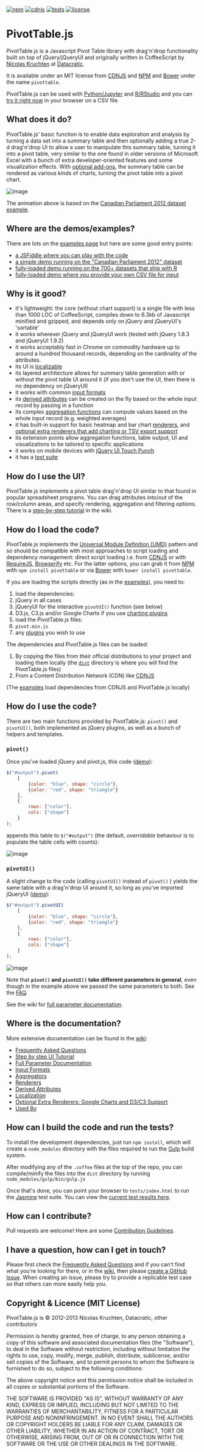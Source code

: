 [![npm](http://nicolas.kruchten.com/pivottable/images/npm.svg)](https://www.npmjs.com/package/pivottable) [![cdnjs](http://nicolas.kruchten.com/pivottable/images/cdnjs.svg)](https://cdnjs.com/libraries/pivottable) [![tests](http://nicolas.kruchten.com/pivottable/images/tests.svg)](http://nicolas.kruchten.com/pivottable/tests/) [![license](http://nicolas.kruchten.com/pivottable/images/license.svg)](https://github.com/nicolaskruchten/pivottable/blob/master/LICENSE.md)


# PivotTable.js

PivotTable.js is a Javascript Pivot Table library with drag'n'drop functionality built on top of jQuery/jQueryUI and originally written in CoffeeScript by [Nicolas Kruchten](http://nicolas.kruchten.com) at [Datacratic](http://datacratic.com). 

It is available under an MIT license from [CDNJS](https://cdnjs.com/libraries/pivottable) and [NPM](https://www.npmjs.com/package/pivottable) and [Bower](http://bower.io/) under the name `pivottable`.

PivotTable.js can be used with [Python/Jupyter](https://pypi.python.org/pypi/pivottablejs) and [R/RStudio](https://github.com/smartinsightsfromdata/rpivotTable) and you can [try it right now](http://nicolas.kruchten.com/pivottable/examples/local.html) in your browser on a CSV file.

## What does it do?

PivotTable.js' basic function is to enable data exploration and analysis by turning a data set into a summary table and then optionally adding a true 2-d drag'n'drop UI to allow a user to manipulate this summary table, turning it into a pivot table, very similar to the one found in older versions of Microsoft Excel with a bunch of extra developer-oriented features and some visualization effects. With [optional add-ons](https://github.com/nicolaskruchten/pivottable/wiki/Optional-Extra-Renderers), the summary table can be rendered as various kinds of charts, turning the pivot table into a pivot chart.

![image](http://nicolas.kruchten.com/pivottable/images/animation.gif)

The animation above is based on the [Canadian Parliament 2012 dataset example](http://nicolas.kruchten.com/pivottable/examples/fully_loaded.html).

## Where are the demos/examples?

There are lots on the [examples page](http://nicolas.kruchten.com/pivottable/examples/index.html) but here are some good entry points:

* [a JSFiddle where you can play with the code](https://jsfiddle.net/nicolaskruchten/kn381h7s/)
* [a simple demo running on the "Canadian Parliament 2012" dataset](http://nicolaskruchten.github.io/pivottable/examples/mps_prepop.html)
* [fully-loaded demo running on the 700+ datasets that ship with R](http://nicolas.kruchten.com/pivottable/examples/rcsvs.html)
* [fully-loaded demo where you provide your own CSV file for input](http://nicolas.kruchten.com/pivottable/examples/local.html)

## Why is it good?

* it's lightweight: the core (without chart support) is a single file with less than 1000 LOC of CoffeeScript, compiles down to 6.3kb of Javascript minified and gzipped, and depends only on jQuery and jQueryUI's 'sortable'
* it works wherever jQuery and jQueryUI work (tested with jQuery 1.8.3 and jQueryUI 1.9.2)
* it works acceptably fast in Chrome on commodity hardware up to around a hundred thousand records, depending on the cardinality of the attributes.
* its UI is [localizable](https://github.com/nicolaskruchten/pivottable/wiki/Localization)
* its layered architecture allows for summary table generation with or without the pivot table UI around it (if you don't use the UI, then there is no dependency on jQueryUI)
* it works with common [input formats](https://github.com/nicolaskruchten/pivottable/wiki/Input-Formats)
* its [derived attributes](https://github.com/nicolaskruchten/pivottable/wiki/Derived-Attributes) can be created on the fly based on the whole input record by passing in a function
* its complex [aggregation functions](https://github.com/nicolaskruchten/pivottable/wiki/Aggregators) can compute values based on the whole input record (e.g. weighted averages)
* it has built-in support for basic heatmap and bar chart [renderers](https://github.com/nicolaskruchten/pivottable/wiki/Renderers), and [optional extra renderers that add charting or TSV export support](https://github.com/nicolaskruchten/pivottable/wiki/Optional-Extra-Renderers)
* its extension points allow aggregation functions, table output, UI and visualizations to be tailored to specific applications
* it works on mobile devices with [jQuery UI Touch Punch](http://touchpunch.furf.com/)
* it has a [test suite](http://nicolas.kruchten.com/pivottable/tests)

## How do I use the UI?

PivotTable.js implements a pivot table drag'n'drop UI similar to that found in popular spreadsheet programs. You can drag attributes into/out of the row/column areas, and specify rendering, aggregation and filtering options. There is a [step-by-step tutorial](https://github.com/nicolaskruchten/pivottable/wiki/UI-Tutorial) in the wiki.

## How do I load the code?

PivotTable.js implements the [Universal Module Definition (UMD)](https://github.com/umdjs/umd) pattern and so should be compatible with most approaches to script loading and dependency management: direct script loading i.e. from [CDNJS](https://cdnjs.com/libraries/pivottable) or with [RequireJS](http://requirejs.org/), [Browserify](http://browserify.org/) etc. For the latter options, you can grab it from [NPM](https://www.npmjs.com/package/pivottable) with `npm install pivottable` or via [Bower](http://bower.io/) with `bower install pivottable`. 

If you are loading the scripts directly (as in the [examples](http://nicolas.kruchten.com/pivottable)), you need to:

1. load the dependencies:
  1. jQuery in all cases
  2. jQueryUI for the interactive `pivotUI()` function (see below)
  3. D3.js, C3.js and/or Google Charts if you use [charting plugins](https://github.com/nicolaskruchten/pivottable/wiki/Optional-Extra-Renderers)
2. load the PivotTable.js files:
  1. `pivot.min.js`
  2. any [plugins](https://github.com/nicolaskruchten/pivottable/wiki/Optional-Extra-Renderers) you wish to use

The dependencies and PivotTable.js files can be loaded:

  1. By copying the files from their official distributions to your project and loading them locally (the [`dist`](https://github.com/nicolaskruchten/pivottable/tree/master/dist) directory is where you will find the PivotTable.js files)
  2. From a Content Distribution Network (CDN) like [CDNJS](https://cdnjs.com/libraries/pivottable)

(The [examples](http://nicolas.kruchten.com/pivottable) load dependencies from CDNJS and PivotTable.js locally)

## How do I use the code?

There are two main functions provided by PivotTable.js: `pivot()` and `pivotUI()`, both implemented as jQuery plugins, as well as a bunch of helpers and templates.

### `pivot()`

Once you've loaded jQuery and pivot.js, this code ([demo](http://nicolaskruchten.github.io/pivottable/examples/simple.html)):

```javascript
$("#output").pivot(
    [
        {color: "blue", shape: "circle"},
        {color: "red", shape: "triangle"}
    ],
    {
        rows: ["color"],
        cols: ["shape"]
    }
);
```

appends this table to `$("#output")` (the default, *overridable* behaviour is to populate the table cells with counts):

![image](http://nicolaskruchten.github.io/pivottable/images/simple.png)

### `pivotUI()`

A slight change to the code (calling `pivotUI()` instead of `pivot()` ) yields the same table with a drag'n'drop UI around it, so long as you've imported jQueryUI ([demo](http://nicolaskruchten.github.io/pivottable/examples/simple_ui.html)):

```javascript
$("#output").pivotUI(
    [
        {color: "blue", shape: "circle"},
        {color: "red", shape: "triangle"}
    ],
    {
        rows: ["color"],
        cols: ["shape"]
    }
);
```

![image](http://nicolaskruchten.github.io/pivottable/images/simple_ui.png)

Note that **`pivot()` and `pivotUI()` take different parameters in general**, even though in the example above we passed the same parameters to both. See the [FAQ](https://github.com/nicolaskruchten/pivottable/wiki/Frequently-Asked-Questions#params).

See the wiki for [full parameter documentation](https://github.com/nicolaskruchten/pivottable/wiki/Parameters).

## Where is the documentation?

More extensive documentation can be found in the [wiki](https://github.com/nicolaskruchten/pivottable/wiki):

* [Frequently Asked Questions](https://github.com/nicolaskruchten/pivottable/wiki/Frequently-Asked-Questions)
* [Step by step UI Tutorial](https://github.com/nicolaskruchten/pivottable/wiki/UI-Tutorial)
* [Full Parameter Documentation](https://github.com/nicolaskruchten/pivottable/wiki/Parameters)
* [Input Formats](https://github.com/nicolaskruchten/pivottable/wiki/Input-Formats)
* [Aggregators](https://github.com/nicolaskruchten/pivottable/wiki/Aggregators)
* [Renderers](https://github.com/nicolaskruchten/pivottable/wiki/Renderers)
* [Derived Attributes](https://github.com/nicolaskruchten/pivottable/wiki/Derived-Attributes)
* [Localization](https://github.com/nicolaskruchten/pivottable/wiki/Localization)
* [Optional Extra Renderers: Google Charts and D3/C3 Support](https://github.com/nicolaskruchten/pivottable/wiki/Optional-Extra-Renderers)
* [Used By](https://github.com/nicolaskruchten/pivottable/wiki/Used-By)

## How can I build the code and run the tests?

To install the development dependencies, just run `npm install`, which will create a `node_modules` directory with the files required to run the [Gulp](http://gulpjs.com/) build system.

After modifying any of the `.coffee` files at the top of the repo, you can compile/minify the files into the `dist` directory by running `node_modules/gulp/bin/gulp.js`

Once that's done, you can point your browser to `tests/index.html` to run the [Jasmine](http://jasmine.github.io/) test suite. You can view the [current test results here](http://nicolas.kruchten.com/pivottable/tests).

## How can I contribute?

Pull requests are welcome! Here are some [Contribution Guidelines](https://github.com/nicolaskruchten/pivottable/blob/master/CONTRIBUTING.md).

## I have a question, how can I get in touch?

Please first check the [Frequently Asked Questions](https://github.com/nicolaskruchten/pivottable/wiki/Frequently-Asked-Questions) and if you can't find what you're looking for there, or in the [wiki](https://github.com/nicolaskruchten/pivottable/wiki), then please [create a GitHub Issue](https://github.com/nicolaskruchten/pivottable/issues/new). When creating an issue, please try to provide a replicable test case so that others can more easily help you.

## Copyright & Licence (MIT License)

PivotTable.js is © 2012-2013 Nicolas Kruchten, Datacratic, other contributors

Permission is hereby granted, free of charge, to any person obtaining a copy of this software and associated documentation files (the "Software"), to deal in the Software without restriction, including without limitation the rights to use, copy, modify, merge, publish, distribute, sublicense, and/or sell copies of the Software, and to permit persons to whom the Software is furnished to do so, subject to the following conditions:

The above copyright notice and this permission notice shall be included in all copies or substantial portions of the Software.

THE SOFTWARE IS PROVIDED "AS IS", WITHOUT WARRANTY OF ANY KIND, EXPRESS OR IMPLIED, INCLUDING BUT NOT LIMITED TO THE WARRANTIES OF MERCHANTABILITY, FITNESS FOR A PARTICULAR PURPOSE AND NONINFRINGEMENT. IN NO EVENT SHALL THE AUTHORS OR COPYRIGHT HOLDERS BE LIABLE FOR ANY CLAIM, DAMAGES OR OTHER LIABILITY, WHETHER IN AN ACTION OF CONTRACT, TORT OR OTHERWISE, ARISING FROM, OUT OF OR IN CONNECTION WITH THE SOFTWARE OR THE USE OR OTHER DEALINGS IN THE SOFTWARE.
